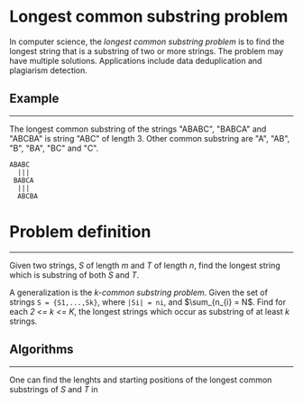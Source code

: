 # Longest common substring problem

In computer science, the *longest common substring problem* is to find the longest string that is a substring of two or
more strings. The problem may have multiple solutions. Applications include data deduplication and plagiarism detection.

## Example

----

The longest common substring of the strings "ABABC", "BABCA" and "ABCBA" is string "ABC" of length 3. Other common
substring are "A", "AB", "B", "BA", "BC" and "C".

````
ABABC
  |||
 BABCA
  |||
  ABCBA
````

# Problem definition

----
Given two strings, _*S*_ of length _m_ and _*T*_ of length _n_, find the longest string which is substring of both _*S*_
and _*T*_.

A generalization is the *k-common substring problem*. Given the set of strings `S = {S1,...,Sk}`, where `|Si| = ni`, and
$\sum_{n_{i} = N$. Find for each _*2 <= k <= K*_, the longest strings which occur as substring of at least _k_ strings.

## Algorithms

-----
One can find the lenghts and starting positions of the longest common substrings of _*S*_ and _*T*_ in 
